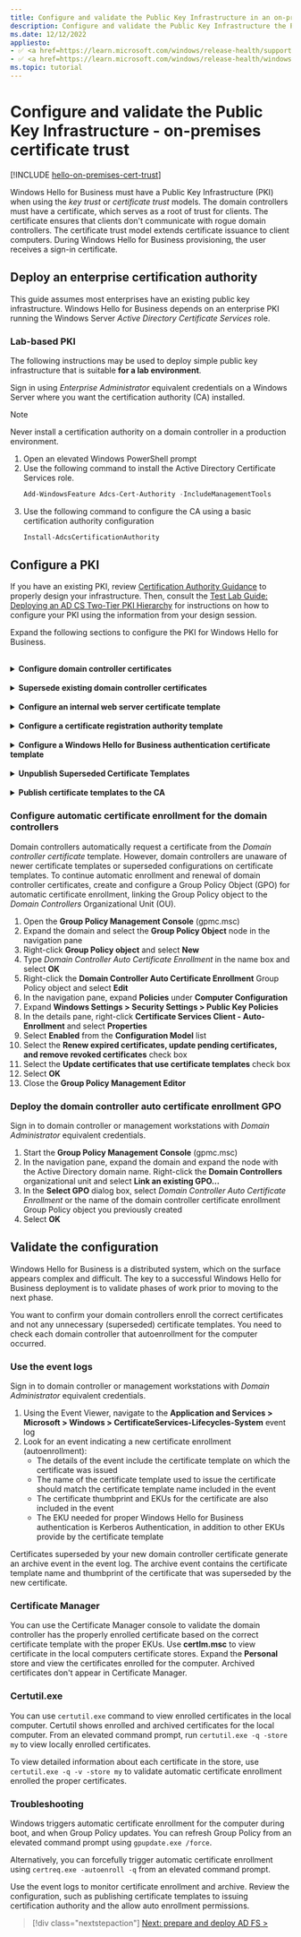 ```yaml
---
title: Configure and validate the Public Key Infrastructure in an on-premises certificate trust model
description: Configure and validate the Public Key Infrastructure the Public Key Infrastructure when deploying Windows Hello for Business in a certificate trust model.
ms.date: 12/12/2022
appliesto: 
- ✅ <a href=https://learn.microsoft.com/windows/release-health/supported-versions-windows-client target=_blank>Windows 10 and later</a>
- ✅ <a href=https://learn.microsoft.com/windows/release-health/windows-server-release-info target=_blank>Windows Server 2016 and later</a>
ms.topic: tutorial
---
```

# Configure and validate the Public Key Infrastructure - on-premises certificate trust

[!INCLUDE [hello-on-premises-cert-trust](../../includes/hello-on-premises-cert-trust.md)]

Windows Hello for Business must have a Public Key Infrastructure (PKI) when using the *key trust* or *certificate trust* models. The domain controllers must have a certificate, which serves as a root of trust for clients. The certificate ensures that clients don't communicate with rogue domain controllers. The certificate trust model extends certificate issuance to client computers. During Windows Hello for Business provisioning, the user receives a sign-in certificate.

## Deploy an enterprise certification authority

This guide assumes most enterprises have an existing public key infrastructure. Windows Hello for Business depends on an enterprise PKI running the Windows Server *Active Directory Certificate Services* role.

### Lab-based PKI

The following instructions may be used to deploy simple public key infrastructure that is suitable **for a lab environment**.

Sign in using *Enterprise Administrator* equivalent credentials on a Windows Server where you want the certification authority (CA) installed.

>[!NOTE]
>Never install a certification authority on a domain controller in a production environment.

1. Open an elevated Windows PowerShell prompt
1. Use the following command to install the Active Directory Certificate Services role.
    ```PowerShell
    Add-WindowsFeature Adcs-Cert-Authority -IncludeManagementTools
    ```
3. Use the following command to configure the CA using a basic certification authority configuration
    ```PowerShell
    Install-AdcsCertificationAuthority
    ```

## Configure a PKI

If you have an existing PKI, review [Certification Authority Guidance](/previous-versions/windows/it-pro/windows-server-2012-R2-and-2012/hh831574(v=ws.11)) to properly design your infrastructure.  Then, consult the [Test Lab Guide: Deploying an AD CS Two-Tier PKI Hierarchy](/previous-versions/windows/it-pro/windows-server-2012-R2-and-2012/hh831348(v=ws.11)) for instructions on how to configure your PKI using the information from your design session.

Expand the following sections to configure the PKI for Windows Hello for Business.

<br>
<details>
<summary><b>Configure domain controller certificates</b></summary>

Clients must trust the domain controllers, and to it each domain controller must have a *Kerberos Authentication* certificate. Installing a certificate on the domain controllers enables the Key Distribution Center (KDC) to prove its identity to other members of the domain. The certificates provide clients a root of trust external to the domain, namely the *enterprise certification authority*.

Domain controllers automatically request a domain controller certificate (if published) when they discover an enterprise CA is added to Active Directory. However, certificates based on the Domain Controller and Domain Controller Authentication certificate templates don't include the *KDC Authentication* object identifier (OID), which was later added to the Kerberos RFC. Therefore, domain controllers need to request a certificate based on the *Kerberos Authentication* certificate template.

By default, the Active Directory CA provides and publishes the *Kerberos Authentication* certificate template. The cryptography configuration included in the template is based on older and less performant cryptography APIs. To ensure domain controllers request the proper certificate with the best available cryptography, use the *Kerberos Authentication* certificate template as a *baseline* to create an updated domain controller certificate template.

Sign in to a CA or management workstations with *Domain Administrator* equivalent credentials.

1. Open the **Certification Authority** management console
1. Right-click **Certificate Templates > Manage**
1. In the **Certificate Template Console**, right-click the **Kerberos Authentication** template in the details pane and select **Duplicate Template**
1. On the **Compatibility** tab:
   - Clear the **Show resulting changes** check box
   - Select **Windows Server 2016** from the **Certification Authority** list
   - Select **Windows 10 / Windows Server 2016** from the **Certificate Recipient** list
1. On the **General** tab
   - Type *Domain Controller Authentication (Kerberos)* in Template display name
   - Adjust the validity and renewal period to meet your enterprise's needs
   > [!NOTE]
   > If you use different template names, you'll need to remember and substitute these names in different portions of the lab.
1. On the **Subject Name** tab:
   - Select the **Build from this Active Directory information** button if it isn't already selected
   - Select **None** from the **Subject name format** list
   - Select **DNS name** from the **Include this information in alternate subject** list
   - Clear all other items
1. On the **Cryptography** tab:
   - select **Key Storage Provider** from the **Provider Category** list
   - Select **RSA** from the **Algorithm name** list
   - Type *2048* in the **Minimum key size** text box
   - Select **SHA256** from the **Request hash** list
1. Select **OK**
1. Close the console

</details>

<br>
<details>
<summary><b>Supersede existing domain controller certificates</b></summary>

The domain controllers may have an existing domain controller certificate. The Active Directory Certificate Services provides a default certificate template for domain controllers called *domain controller certificate*. Later releases of Windows Server provided a new certificate template called *domain controller authentication certificate*. These certificate templates were provided prior to the update of the Kerberos specification that stated Key Distribution Centers (KDCs) performing certificate authentication needed to include the *KDC Authentication* extension. 

The *Kerberos Authentication* certificate template is the most current certificate template designated for domain controllers, and should be the one you deploy to all your domain controllers.\
The *autoenrollment* feature allows you to replace the domain controller certificates. Use the following configuration to replace older domain controller certificates with new ones, using the *Kerberos Authentication* certificate template.

Sign in to a CA or management workstations with *Enterprise Administrator* equivalent credentials.

1. Open the **Certification Authority** management console
1. Right-click **Certificate Templates > Manage**
1. In the **Certificate Template Console**, right-click the *Domain Controller Authentication (Kerberos)* (or the name of the certificate template you created in the previous section) template in the details pane and select **Properties**
1. Select the **Superseded Templates** tab. Select **Add**
1. From the **Add Superseded Template** dialog, select the *Domain Controller* certificate template and select **OK > Add**
1. From the **Add Superseded Template** dialog, select the *Domain Controller Authentication* certificate template and select **OK**
1. From the **Add Superseded Template** dialog, select the *Kerberos Authentication* certificate template and select **OK**
1. Add any other enterprise certificate templates that were previously configured for domain controllers to the **Superseded Templates** tab
1. Select **OK** and close the **Certificate Templates** console

The certificate template is configured to supersede all the certificate templates provided in the certificate templates superseded templates list. However, the certificate template and the superseding of certificate templates isn't active until the certificate template is published to one or more certificate authorities.

</details>

<br>
<details>
<summary><b>Configure an internal web server certificate template</b></summary>

Windows clients use the https protocol when communicating with Active Directory Federation Services (AD FS). To meet this need, you must issue a server authentication certificate to all the nodes in the AD FS farm. On-premises deployments can use a server authentication certificate issued by their enterprise PKI. You must configure a server authentication certificate template so the host running theAD FS can request the certificate.

Sign in to a CA or management workstations with *Domain Administrator* equivalent credentials.

1. Open the **Certification Authority** management console
1. Right-click **Certificate Templates** and select **Manage**
1. In the **Certificate Template Console**, right-click the **Web Server** template in the details pane and select **Duplicate Template**
1. On the **Compatibility** tab:
   - Clear the **Show resulting changes** check box
   - Select **Windows Server 2016** from the **Certification Authority** list
   - Select **Windows 10 / Windows Server 2016** from the **Certificate recipient** list
1. On the **General** tab:
   - Type *Internal Web Server* in **Template display name**
   - Adjust the validity and renewal period to meet your enterprise's needs
   > [!NOTE]
   > If you use different template names, you'll need to remember and substitute these names in different portions of the lab.
1. On the **Request Handling** tab, select **Allow private key to be exported**
1. On the **Subject** tab, select the **Supply in the request** button if it isn't already selected
1. On the **Security** tab:
   - Select **Add**
   - Type **Domain Computers** in the **Enter the object names to select** box
   - Select **OK**
   - Select the **Allow** check box next to the **Enroll** permission
1. On the **Cryptography** tab:
   - Select **Key Storage Provider** from the **Provider Category** list
   - Select **RSA** from the **Algorithm name** list
   - Type *2048* in the **Minimum key size** text box
   - Select **SHA256** from the **Request hash** list
   - Select **OK**
1. Close the console

</details>

<br>
<details>
<summary><b>Configure a certificate registration authority template</b></summary>

A certificate registration authority (CRA) is a trusted authority that validates certificate request. Once it validates the request, it presents the request to the certification authority (CA) for issuance. The CA issues the certificate, returns it to the CRA, which returns the certificate to the requesting user. The Windows Hello for Business on-premises certificate-based deployment uses AD FS as the CRA.

The CRA enrolls for an *enrollment agent* certificate. Once the CRA verifies the certificate request, it signs the certificate request using its enrollment agent certificate and sends it to the CA. The Windows Hello for Business Authentication certificate template is configured to only issue certificates to certificate requests that have been signed with an enrollment agent certificate. The CA only issues a certificate for that template if the registration authority signs the certificate request.

Sign in to a CA or management workstations with *Domain Administrator* equivalent credentials.

1. Open the **Certification Authority** management console
1. Right-click **Certificate Templates** and select **Manage**
1. In the **Certificate Template Console**, right-click on the **Exchange Enrollment Agent (Offline request)** template details pane and select **Duplicate Template**
1. On the **Compatibility** tab:
   - Clear the **Show resulting changes** check box
   - Select **Windows Server 2016** from the **Certification Authority** list. 
   - Select **Windows 10 / Windows Server 2016** from the **Certificate Recipient** list
1. On the **General** tab:
   - Type *WHFB Enrollment Agent* in **Template display name**
   - Adjust the validity and renewal period to meet your enterprise's needs
1. On the **Subject** tab, select the **Supply in the request** button if it is not already selected

   > [!NOTE]
   > Group Managed Service Accounts (GMSA) do not support the *Build from this Active Directory information* option and will result in the AD FS server failing to enroll the enrollment agent certificate. You must configure the certificate template with *Supply in the request* to ensure that AD FS servers can perform the automatic enrollment and renewal of the enrollment agent certificate.

1. On the **Cryptography** tab:
   - Select **Key Storage Provider** from the **Provider Category** list
   - Select **RSA** from the **Algorithm name** list
   - Type *2048* in the **Minimum key size** text box
   - Select **SHA256** from the **Request hash** list
1. On the **Security** tab, select **Add**
1. Select **Object Types** and select the **Service Accounts** check box. Select **OK**
1. Type *adfssvc* in the **Enter the object names to select** text box and select **OK**
1. Select the **adfssvc** from the **Group or users names** list. In the **Permissions for adfssvc** section:
   - In the **Permissions for adfssvc** section, select the **Allow** check box for the **Enroll** permission
   - Excluding the **adfssvc** user, clear the **Allow** check box for the **Enroll** and **Autoenroll** permissions for all other items in the **Group or users names** list if the check boxes are not already cleared
   - Select **OK**
1. Close the console

</details>

<br>
<details>
<summary><b>Configure a Windows Hello for Business authentication certificate template</b></summary>

During Windows Hello for Business provisioning, Windows clients request an authentication certificate from AD FS, which requests the authentication certificate on behalf of the user. This task configures the Windows Hello for Business authentication certificate template.

Sign in to a CA or management workstations with *Domain Administrator* equivalent credentials.

1. Open the **Certification Authority** management console
1. Right-click **Certificate Templates** and select **Manage**
1. Right-click the **Smartcard Logon** template and choose **Duplicate Template**
1. On the **Compatibility** tab:
   - Clear the **Show resulting changes** check box
   - Select **Windows Server 2016** from the **Certification Authority** list
   - Select **Windows 10 / Windows Server 2016** from the **Certificate Recipient** list
1. On the **General** tab:
   - Type *WHFB Authentication* in **Template display name**
   - Adjust the validity and renewal period to meet your enterprise's needs
   > [!NOTE]
   > If you use different template names, you'll need to remember and substitute these names in different portions of the deployment.
1. On the **Cryptography** tab
   - Select **Key Storage Provider** from the **Provider Category** list
   - Select **RSA** from the **Algorithm name** list
   - Type *2048* in the **Minimum key size** text box
   - Select **SHA256** from the **Request hash** list
1. On the **Extensions** tab, verify the **Application Policies** extension includes **Smart Card Logon**
1. On the **Issuance Requirements** tab, 
   - Select the **This number of authorized signatures** check box. Type *1* in the text box
   - Select **Application policy** from the **Policy type required in signature**
   - Select **Certificate Request Agent** from in the **Application policy** list
   - Select the **Valid existing certificate** option
1. On the **Subject** tab, 
   - Select the **Build from this Active Directory information** button
   - Select **Fully distinguished name** from the **Subject name format** list
   - Select the **User Principal Name (UPN)** check box under **Include this information in alternative subject name**
1. On the **Request Handling** tab, select the **Renew with same key** check box
1. On the **Security** tab, select **Add**. Type *Window Hello for Business Users* in the **Enter the object names to select** text box and select **OK**
1. Select the **Windows Hello for Business Users** from the **Group or users names** list. In the **Permissions for Windows Hello for Business Users** section:
   - Select the **Allow** check box for the **Enroll** permission
   - Excluding the **Windows Hello for Business Users** group, clear the **Allow** check box for the **Enroll** and **Autoenroll** permissions for all other entries in the **Group or users names** section if the check boxes are not already cleared
   - Select **OK**
1. If you previously issued Windows Hello for Business sign-in certificates using Configuration Manger and are switching to an AD FS registration authority, then on the **Superseded Templates** tab, add the previously used **Windows Hello for Business Authentication** template(s), so they will be superseded by this template for the users that have Enroll permission for this template
1. Select on the **Apply** to save changes and close the console

#### Mark the template as the Windows Hello Sign-in template

Sign in to a CA or management workstations with *Enterprise Administrator* equivalent credentials

Open an elevated command prompt end execute the following command

```cmd
certutil.exe -dsTemplate WHFBAuthentication msPKI-Private-Key-Flag +CTPRIVATEKEY_FLAG_HELLO_LOGON_KEY
```

>[!NOTE]
>If you gave your Windows Hello for Business Authentication certificate template a different name, then replace *WHFBAuthentication* in the above command with the name of your certificate template. It's important that you use the template name rather than the template display name. You can view the template name on the **General** tab of the certificate template using the Certificate Template management console (certtmpl.msc). Or, you can view the template name using the **Get-CATemplate** ADCS Administration Windows PowerShell cmdlet on your certification authority.


</details>

<br>
<details>
<summary><b>Unpublish Superseded Certificate Templates</b></summary>

The certification authority only issues certificates based on published certificate templates. For security, it's a good practice to unpublish certificate templates that the CA isn't configured to issue. This includes the pre-published certificate template from the role installation and any superseded certificate templates.

The newly created *domain controller authentication* certificate template supersedes previous domain controller certificate templates. Therefore, you need to unpublish these certificate templates from all issuing certificate authorities.

Sign in to the CA or management workstation with *Enterprise Administrator* equivalent credentials.

1. Open the **Certification Authority** management console
1. Expand the parent node from the navigation pane > **Certificate Templates**
1. Right-click the *Domain Controller* certificate template and select **Delete**. Select **Yes** on the **Disable certificate templates** window
1. Repeat step 3 for the *Domain Controller Authentication* and *Kerberos Authentication* certificate templates

</details>

<br>
<details>
<summary><b>Publish certificate templates to the CA</b></summary>

A certification authority can only issue certificates for certificate templates that are published to it. If you have more than one CA, and you want more CAs to issue certificates based on the certificate template, then you must publish the certificate template to them.

Sign in to the CA or management workstations with **Enterprise Admin** equivalent credentials.

1. Open the **Certification Authority** management console
1. Expand the parent node from the navigation pane
1. Select **Certificate Templates** in the navigation pane
1. Right-click the **Certificate Templates** node. Select **New > Certificate Template** to issue
1. In the **Enable Certificates Templates** window, select the *Domain Controller Authentication (Kerberos)*, *Internal Web Server*, *WHFB Enrollment Agent* and *WHFB Authentication* templates you created in the previous steps. Select **OK** to publish the selected certificate templates to the certification authority
1. If you published the *Domain Controller Authentication (Kerberos)* certificate template, then unpublish the certificate templates you included in the superseded templates list
   - To unpublish a certificate template, right-click the certificate template you want to unpublish and select **Delete**. Select **Yes** to confirm the operation
1. Close the console

</details>

### Configure automatic certificate enrollment for the domain controllers

Domain controllers automatically request a certificate from the *Domain controller certificate* template. However, domain controllers are unaware of newer certificate templates or superseded configurations on certificate templates. To continue automatic enrollment and renewal of domain controller certificates, create and configure a Group Policy Object (GPO) for automatic certificate enrollment, linking the Group Policy object to the *Domain Controllers* Organizational Unit (OU).

1. Open the **Group Policy Management Console** (gpmc.msc)
1. Expand the domain and select the **Group Policy Object** node in the navigation pane
1. Right-click **Group Policy object** and select **New**
1. Type *Domain Controller Auto Certificate Enrollment* in the name box and select **OK**
1. Right-click the **Domain Controller Auto Certificate Enrollment** Group Policy object and select **Edit**
1. In the navigation pane, expand **Policies** under **Computer Configuration**
1. Expand **Windows Settings > Security Settings > Public Key Policies**
1. In the details pane, right-click **Certificate Services Client - Auto-Enrollment** and select **Properties**
1. Select **Enabled** from the **Configuration Model** list
1. Select the **Renew expired certificates, update pending certificates, and remove revoked certificates** check box
1. Select the **Update certificates that use certificate templates** check box
1. Select **OK**
1. Close the **Group Policy Management Editor**

### Deploy the domain controller auto certificate enrollment GPO

Sign in to domain controller or management workstations with *Domain Administrator* equivalent credentials.

1. Start the **Group Policy Management Console** (gpmc.msc)
1. In the navigation pane, expand the domain and expand the node with the Active Directory domain name. Right-click the **Domain Controllers** organizational unit and select **Link an existing GPO…**
1. In the **Select GPO** dialog box, select *Domain Controller Auto Certificate Enrollment* or the name of the domain controller certificate enrollment Group Policy object you previously created
1. Select **OK**

## Validate the configuration

Windows Hello for Business is a distributed system, which on the surface appears complex and difficult. The key to a successful Windows Hello for Business deployment is to validate phases of work prior to moving to the next phase.

You want to confirm your domain controllers enroll the correct certificates and not any unnecessary (superseded) certificate templates. You need to check each domain controller that autoenrollment for the computer occurred.

### Use the event logs

Sign in to domain controller or management workstations with *Domain Administrator* equivalent credentials.

1. Using the Event Viewer, navigate to the **Application and Services > Microsoft > Windows > CertificateServices-Lifecycles-System** event log
1. Look for an event indicating a new certificate enrollment (autoenrollment):
   - The details of the event include the certificate template on which the certificate was issued
   - The name of the certificate template used to issue the certificate should match the certificate template name included in the event
   - The certificate thumbprint and EKUs for the certificate are also included in the event
   - The EKU needed for proper Windows Hello for Business authentication is Kerberos Authentication, in addition to other EKUs provide by the certificate template

Certificates superseded by your new domain controller certificate generate an archive event in the event log. The archive event contains the certificate template name and thumbprint of the certificate that was superseded by the new certificate.

### Certificate Manager

You can use the Certificate Manager console to validate the domain controller has the properly enrolled certificate based on the correct certificate template with the proper EKUs. Use **certlm.msc** to view certificate in the local computers certificate stores. Expand the **Personal** store and view the certificates enrolled for the computer. Archived certificates don't appear in Certificate Manager.

### Certutil.exe

You can use `certutil.exe` command to view enrolled certificates in the local computer. Certutil shows enrolled and archived certificates for the local computer. From an elevated command prompt, run `certutil.exe -q -store my` to view locally enrolled certificates.

To view detailed information about each certificate in the store, use `certutil.exe -q -v -store my` to validate automatic certificate enrollment enrolled the proper certificates.

### Troubleshooting

Windows triggers automatic certificate enrollment for the computer during boot, and when Group Policy updates. You can refresh Group Policy from an elevated command prompt using `gpupdate.exe /force`.

Alternatively, you can forcefully trigger automatic certificate enrollment using `certreq.exe -autoenroll -q` from an elevated command prompt.

Use the event logs to monitor certificate enrollment and archive. Review the configuration, such as publishing certificate templates to issuing certification authority and the allow auto enrollment permissions.

> [!div class="nextstepaction"]
> [Next: prepare and deploy AD FS >](hello-cert-trust-adfs.md)